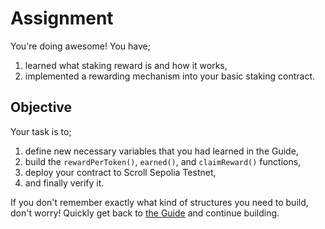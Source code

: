 # Assignment

You're doing awesome! You have;
1. learned what staking reward is and how it works,
2. implemented a rewarding mechanism into your basic staking contract.

## Objective

Your task is to;
1. define new necessary variables that you had learned in the Guide,
2. build the `rewardPerToken()`, `earned()`, and `claimReward()` functions,
3. deploy your contract to Scroll Sepolia Testnet,
4. and finally verify it.

If you don't remember exactly what kind of structures you need to build, don't worry! Quickly get back to [the Guide](./Guide.md) and continue building.